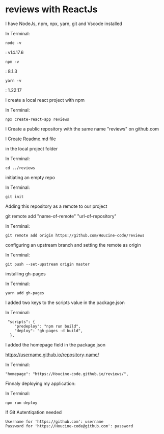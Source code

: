 # reviews with ReactJs

I have NodeJs, npm, npx, yarn, git and Vscode installed

In Terminal:

```
node -v
```

: v14.17.6

```
npm -v
```

: 8.1.3

```
yarn -v
```

: 1.22.17

I create a local react project with npm

In Terminal:

```
npx create-react-app reviews
```

I Create a public repository with the same name "reviews" on github.com

I Create Readme.md file

in the local project folder

In Terminal:

```
cd ../reviews
```

initiating an empty repo

In Terminal:

```
git init
```

Adding this repository as a remote to our project

git remote add "name-of-remote" "url-of-repository"

In Terminal:

```
git remote add origin https://github.com/Houcine-code/reviews
```

configuring an upstream branch and setting the remote as origin

In Terminal:

```
git push --set-upstream origin master
```

installing gh-pages

In Terminal:

```
yarn add gh-pages
```

I added two keys to the scripts value in the package.json

In Terminal:

```
 "scripts": {
    "predeploy": "npm run build",
    "deploy": "gh-pages -d build",
  },
```

I added the homepage field in the package.json

https://username.github.io/repository-name/

In Terminal:

```
"homepage": "https://Houcine-code.github.io/reviews/",
```

Finnaly deploying my application:

In Terminal:

```
npm run deploy
```

If Git Autentiqation needed

```
Username for 'https://github.com': username
Password for 'https://Houcine-code@github.com': password
```
